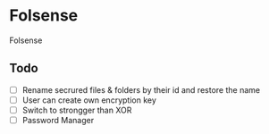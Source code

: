 # Folsense
Folsense

## Todo
- [ ] Rename secrured files & folders by their id and restore the name
- [ ] User can create own encryption key
- [ ] Switch to strongger than XOR
- [ ] Password Manager
